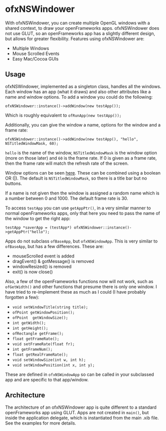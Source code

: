 ofxNSWindower
=============

With ofxNSWindower, you can create multiple OpenGL windows with a shared context, to draw your openFrameworks apps. ofxNSWindower does not use GLUT, so an openFrameworks app has a slightly different design, but allows for greater flexibility. Features using ofxNSWindower are:

* Multiple Windows
* Mouse Scrolled Events
* Easy Mac/Cocoa GUIs


Usage
-----

ofxNSWindower, implemented as a singleton class, handles all the windows. Each window has an app (what it draws) and also other attributes like a name and window options. To add a window you could do the following:

`ofxNSWindower::instance()->addWindow(new testApp());`

Which is roughly equivalent to `ofRunApp(new testApp());`

Additionally, you can give the window a name, options for the window and a frame rate:

`ofxNSWindower::instance()->addWindow(new testApp(), "hello", NSTitledWindowMask, 60);`

`hello` is the name of the window, `NSTitledWindowMask` is the window option (more on those later) and `60` is the frame rate. If 0 is given as a frame rate, then the frame rate will match the refresh rate of the screen.

Window options can be seen [here](https://developer.apple.com/library/mac/#documentation/Cocoa/Reference/ApplicationKit/Classes/NSWindow_Class/Reference/Reference.html). These can be combined using a boolean OR (|). The default is `NSTitledWindowMask`, so there is a title bar but no buttons.

If a name is not given then the window is assigned a random name which is a number between 0 and 1000. The default frame rate is 30.

To access `testApp` you can use `getAppPtr()`, in a very similar manner to normal openFrameworks apps, only that here you need to pass the name of the window to get the right app:

`testApp *saverApp = (testApp*) ofxNSWindower::instance()->getAppPtr("hello");`


Apps do not subclass `ofBaseApp`, but `ofxNSWindowApp`. This is very similar to `ofBaseApp`, but has a few differences. These are:

* mouseScrolled event is added
* dragEvent() & gotMessage() is removed
* windowResized() is removed
* exit() is now close()

Also, a few of the openFrameworks functions now will not work, such as `ofGetWidth()` and other functions that presume there is only one window. I have tried to re-implement these as much as I could (I have probably forgotten a few):

* `void setWindowTitle(string title);`
* `ofPoint getWindowPosition();`
* `ofPoint	getWindowSize();`
* `int getWidth();`
* `int getHeight();`
* `ofRectangle getFrame();`
* `float getFrameRate();`
* `void setFrameRate(float fr);`
* `int getFrameNum();`
* `float getRealFrameRate();`
* `void setWindowSize(int w, int h);`
* `void setWindowPosition(int x, int y);`

These are defined in `ofxNSWindowApp` so can be called in your subclassed app and are specific to that app/window.


Architecture
------------

The architecture of an ofxNSWindower app is quite different to a standard openFrameworks app using GLUT. Apps are not created in `main()`, but inside the application delegate, which is instantiated from the main .xib file. See the examples for more details.
